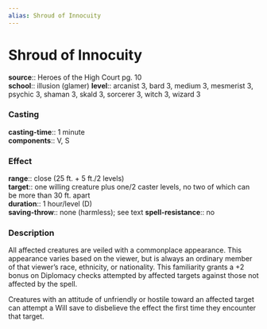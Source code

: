 ```yaml
---
alias: Shroud of Innocuity
---
```


# Shroud of Innocuity 

**source**:: Heroes of the High Court pg. 10  
**school**:: illusion (glamer)
**level**:: arcanist 3, bard 3, medium 3, mesmerist 3, psychic 3, shaman 3, skald 3, sorcerer 3, witch 3, wizard 3

### Casting 

**casting-time**:: 1 minute  
**components**:: V, S

### Effect 

**range**:: close (25 ft. + 5 ft./2 levels)  
**target**:: one willing creature plus one/2 caster levels, no two of which can be more than 30 ft. apart  
**duration**:: 1 hour/level (D)  
**saving-throw**:: none (harmless); see text
**spell-resistance**:: no

### Description 

All affected creatures are veiled with a commonplace appearance. This appearance varies based on the viewer, but is always an ordinary member of that viewer’s race, ethnicity, or nationality. This familiarity grants a +2 bonus on Diplomacy checks attempted by affected targets against those not affected by the spell.  
  
Creatures with an attitude of unfriendly or hostile toward an affected target can attempt a Will save to disbelieve the effect the first time they encounter that target.
